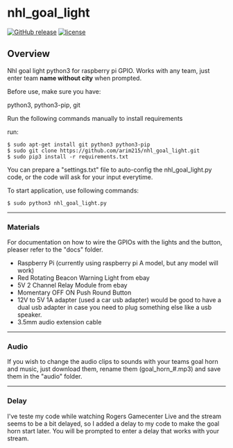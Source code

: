 # nhl_goal_light

[![GitHub release](https://img.shields.io/github/release/arim215/nhl_goal_light.svg)](https://github.com/arim215/nhl_goal_light/releases)
[![license](https://img.shields.io/github/license/arim215/nhl_goal_light.svg)](https://github.com/arim215/nhl_goal_light/blob/master/LICENSE)

## Overview

Nhl goal light python3 for raspberry pi GPIO. Works with any team, just enter team **name without city** when prompted.

Before use, make sure you have:

python3, python3-pip, git

Run the following commands manually to install requirements

run:

    $ sudo apt-get install git python3 python3-pip
    $ sudo git clone https://github.com/arim215/nhl_goal_light.git 
    $ sudo pip3 install -r requirements.txt
        

You can prepare a "settings.txt" file to auto-config the nhl_goal_light.py code, or the code will ask for your input everytime.

To start application, use following commands:
	
    $ sudo python3 nhl_goal_light.py

***
### Materials

For documentation on how to wire the GPIOs with the lights and the button, pleaser refer to the "docs" folder.

* Raspberry Pi (currently using raspberry pi A model, but any model will work)
* Red Rotating Beacon Warning Light from ebay
* 5V 2 Channel Relay Module from ebay
* Momentary OFF ON Push Round Button
* 12V to 5V 1A adapter (used a car usb adapter) would be good to have a dual usb adapter in case you need to plug something else like a usb speaker.
* 3.5mm audio extension cable

***
### Audio

If you wish to change the audio clips to sounds with your teams goal horn and music, just download them, rename them (goal_horn_#.mp3) and save them in the "audio" folder.

***
### Delay

I've teste my code while watching Rogers Gamecenter Live and the stream seems to be a bit delayed, so I added a delay to my code to make the goal horn start later. You will be prompted to enter a delay that works with your stream.
